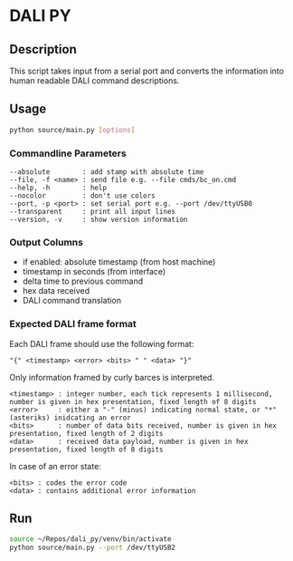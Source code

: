 # DALI PY

## Description

This script takes input from a serial port and converts the information into
human readable DALI command descriptions.

## Usage

```bash
python source/main.py [options]
```
### Commandline Parameters
```
--absolute        : add stamp with absolute time
--file, -f <name> : send file e.g. --file cmds/bc_on.cmd
--help, -h        : help
--nocolor         : don't use colors
--port, -p <port> : set serial port e.g. --port /dev/ttyUSB0
--transparent     : print all input lines
--version, -v     : show version information
```
### Output Columns
  
* if enabled: absolute timestamp (from host machine)
* timestamp in seconds (from interface)
* delta time to previous command
* hex data received
* DALI command translation

### Expected DALI frame format
  
Each DALI frame should use the following format:
```
"{" <timestamp> <error> <bits> " " <data> "}"
```
Only information framed by curly barces is interpreted. <br/>
```
<timestamp> : integer number, each tick represents 1 millisecond, number is given in hex presentation, fixed length of 8 digits
<error>     : either a "-" (minus) indicating normal state, or "*" (asteriks) inidcating an error
<bits>      : number of data bits received, number is given in hex presentation, fixed length of 2 digits
<data>      : received data payload, number is given in hex presentation, fixed length of 8 digits
```
In case of an error state:<br/>
```
<bits> : codes the error code
<data> : contains additional error information
```   
## Run

```bash
source ~/Repos/dali_py/venv/bin/activate
python source/main.py --port /dev/ttyUSB2
```
